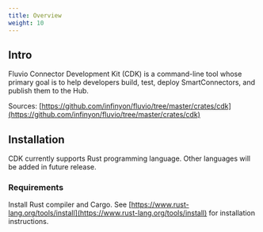 ```yaml
---
title: Overview 
weight: 10
---
```


## Intro

Fluvio Connector Development Kit (CDK) is a command-line tool whose primary goal is to help developers build, test, deploy SmartConnectors, and publish them to the Hub.

Sources: [https://github.com/infinyon/fluvio/tree/master/crates/cdk](https://github.com/infinyon/fluvio/tree/master/crates/cdk)

## Installation

CDK currently supports Rust programming language. Other languages will be added in future release.

### Requirements

Install Rust compiler and Cargo. See [https://www.rust-lang.org/tools/install](https://www.rust-lang.org/tools/install) for installation instructions.